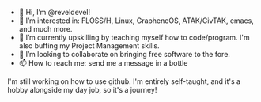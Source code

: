 - 👋 Hi, I’m @reveldevel!
- 👀 I’m interested in: FLOSS/H, Linux, GrapheneOS, ATAK/CivTAK, emacs, and much more. 
- 🌱 I’m currently upskilling by teaching myself how to code/program. I'm also buffing my Project Management skills.
- 💞️ I’m looking to collaborate on bringing free software to the fore.
- 📫 How to reach me: send me a message in a bottle

I'm still working on how to use github. I'm entirely self-taught, and it's a hobby alongside my day job, so it's a journey!

<!---
reveldevel/reveldevel is a ✨ special ✨ repository because its `README.md` (this file) appears on your GitHub profile.
You can click the Preview link to take a look at your changes.
--->
